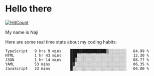 # Hello there

[![HitCount](http://hits.dwyl.com/na-ji/na-ji.svg)](https://youtu.be/dQw4w9WgXcQ)

My name is Naji

Here are some real time stats about my coding habits:

<!--START_SECTION:waka-->
```text
TypeScript   9 hrs 9 mins    ████████████████▒░░░░░░░░   64.99 % 
HTML         1 hr 43 mins    ███░░░░░░░░░░░░░░░░░░░░░░   12.30 % 
JSON         1 hr 14 mins    ██▒░░░░░░░░░░░░░░░░░░░░░░   08.77 % 
YAML         53 mins         █▓░░░░░░░░░░░░░░░░░░░░░░░   06.35 % 
JavaScript   33 mins         █░░░░░░░░░░░░░░░░░░░░░░░░   04.00 % 
```
<!--END_SECTION:waka-->
